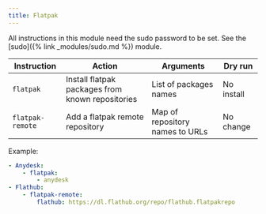 ```yaml
---
title: Flatpak
---
```


All instructions in this module need the sudo password to be set. See the [sudo]({% link _modules/sudo.md %}) module.

| Instruction      | Action                                           | Arguments                       | Dry run    |
| ---------------- | ------------------------------------------------ | ------------------------------- | ---------- |
| `flatpak`        | Install flatpak packages from known repositories | List of packages names          | No install |
| `flatpak-remote` | Add a flatpak remote repository                  | Map of repository names to URLs | No change  |

Example:

```yaml
- Anydesk:
    - flatpak:
        - anydesk
- Flathub:
    - flatpak-remote:
        flathub: https://dl.flathub.org/repo/flathub.flatpakrepo
```

